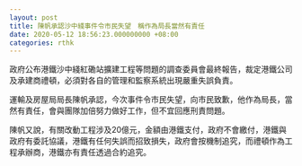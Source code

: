 ```yaml
---
layout: post
title: 陳帆承認沙中綫事件令市民失望　稱作為局長當然有責任
date: 2020-05-12 18:56:23.000000000 +08:00
categories: rthk
---
```


政府公布港鐵沙中綫紅磡站擴建工程等問題的調查委員會最終報告，裁定港鐵公司及承建商禮頓，必須對各自的管理和監察系統出現嚴重失誤負責。

運輸及房屋局局長陳帆承認，今次事件令市民失望，向市民致歉，他作為局長，當然有責任，會與團隊加倍努力做好工作，但不宜回應刑責問題。

陳帆又說，有關改動工程涉及20億元，金額由港鐵支付，政府不會繳付，港鐵與政府有委託協議，港鐵有任何失誤而招致損失，政府會按機制追究，而禮頓作為工程承辦商，港鐵亦有責任透過合約追究。

